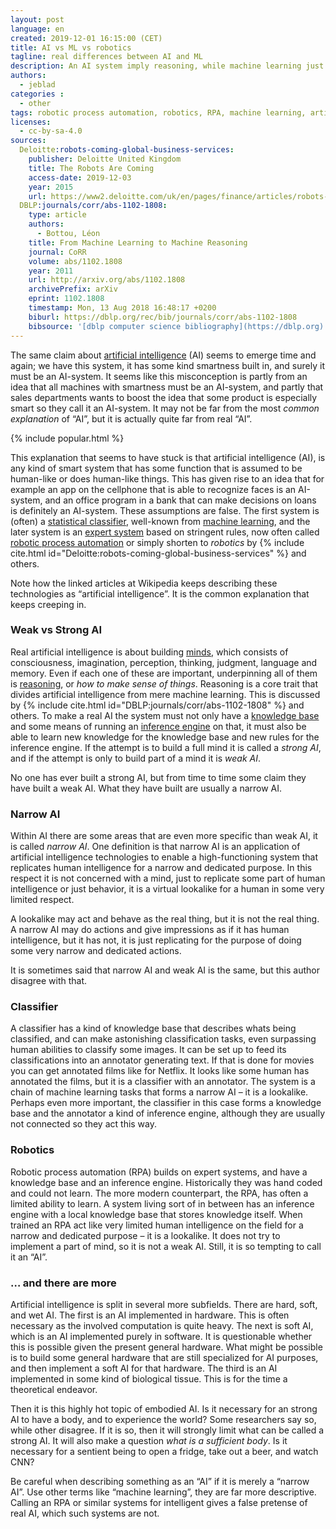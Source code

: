 ```yaml
---
layout: post
language: en
created: 2019-12-01 16:15:00 (CET)
title: AI vs ML vs robotics
tagline: real differences between AI and ML
description: An AI system imply reasoning, while machine learning just imply correlation.
authors:
  - jeblad
categories :
  - other
tags: robotic process automation, robotics, RPA, machine learning, artificial intelligence, weak AI, strong AI, hard AI, soft AI, wet AI embodied AI
licenses:
  - cc-by-sa-4.0
sources:
  Deloitte:robots-coming-global-business-services:
    publisher: Deloitte United Kingdom
    title: The Robots Are Coming
    access-date: 2019-12-03
    year: 2015
    url: https://www2.deloitte.com/uk/en/pages/finance/articles/robots-coming-global-business-services.html
  DBLP:journals/corr/abs-1102-1808:
    type: article
    authors:
      - Bottou, Léon
    title: From Machine Learning to Machine Reasoning
    journal: CoRR
    volume: abs/1102.1808
    year: 2011
    url: http://arxiv.org/abs/1102.1808
    archivePrefix: arXiv
    eprint: 1102.1808
    timestamp: Mon, 13 Aug 2018 16:48:17 +0200
    biburl: https://dblp.org/rec/bib/journals/corr/abs-1102-1808
    bibsource: '[dblp computer science bibliography](https://dblp.org)'
---
```


The same claim about [artificial intelligence](https://en.wikipedia.org/wiki/Artificial_intelligence) (AI) seems to emerge time and again; we have this system, it has some kind smartness built in, and surely it must be an AI-system. It seems like this misconception is partly from an idea that all machines with smartness must be an AI-system, and partly that sales departments wants to boost the idea that some product is especially smart so they call it an AI-system. It may not be far from the most *common explanation* of “AI”, but it is actually quite far from real “AI”.

<!--more-->

{% include popular.html %}

This explanation that seems to have stuck is that artificial intelligence (AI), is any kind of smart system that has some function that is assumed to be human-like or does human-like things. This has given rise to an idea that for example an app on the cellphone that is able to recognize faces is an AI-system, and an office program in a bank that can make decisions on loans is definitely an AI-system. These assumptions are false. The first system is (often) a [statistical classifier](https://en.wikipedia.org/wiki/Statistical_classification), well-known from [machine learning](https://en.wikipedia.org/wiki/Machine_learning), and the later system is an [expert system](https://en.wikipedia.org/wiki/Expert_system) based on stringent rules, now often called [robotic process automation](https://en.wikipedia.org/wiki/Robotic_process_automation) or simply shorten to *robotics* by {% include cite.html id="Deloitte:robots-coming-global-business-services" %} and others.

Note how the linked articles at Wikipedia keeps describing these technologies as “artificial intelligence”. It is the common explanation that keeps creeping in.

### Weak vs Strong AI

Real artificial intelligence is about building [minds](https://en.wikipedia.org/wiki/Mind), which consists of consciousness, imagination, perception, thinking, judgment, language and memory. Even if each one of these are important, underpinning all of them is [reasoning](https://en.wikipedia.org/wiki/Reason), or *how to make sense of things*. Reasoning is a core trait that divides artificial intelligence from mere machine learning. This is discussed by {% include cite.html id="DBLP:journals/corr/abs-1102-1808" %} and others. To make a real AI the system must not only have a [knowledge base](https://en.wikipedia.org/wiki/Knowledge_base) and some means of running an [inference engine](https://en.wikipedia.org/wiki/Inference_engine) on that, it must also be able to learn new knowledge for the knowledge base and new rules for the inference engine. If the attempt is to build a full mind it is called a *strong AI*, and if the attempt is only to build part of a mind it is *weak AI*.

No one has ever built a strong AI, but from time to time some claim they have built a weak AI. What they have built are usually a narrow AI.

### Narrow AI

Within AI there are some areas that are even more specific than weak AI, it is called *narrow AI*. One definition is that narrow AI is an application of artificial intelligence technologies to enable a high-functioning system that replicates human intelligence for a narrow and dedicated purpose. In this respect it is not concerned with a mind, just to replicate some part of human intelligence or just behavior, it is a virtual lookalike for a human in some very limited respect.

A lookalike may act and behave as the real thing, but it is not the real thing. A narrow AI may do actions and give impressions as if it has human intelligence, but it has not, it is just replicating for the purpose of doing some very narrow and dedicated actions.

It is sometimes said that narrow AI and weak AI is the same, but this author disagree with that.

### Classifier

A classifier has a kind of knowledge base that describes whats being classified, and can make astonishing classification tasks, even surpassing human abilities to classify some images. It can be set up to feed its classifications into an annotator generating text. If that is done for movies you can get annotated films like for Netflix. It looks like some human has annotated the films, but it is a classifier with an annotator. The system is a chain of machine learning tasks that forms a narrow AI – it is a lookalike. Perhaps even more important, the classifier in this case forms a knowledge base and the annotator a kind of inference engine, although they are usually not connected so they act this way.

### Robotics

Robotic process automation (RPA) builds on expert systems, and have a knowledge base and an inference engine. Historically they was hand coded and could not learn. The more modern counterpart, the RPA, has often a limited ability to learn. A system living sort of in between has an inference engine with a local knowledge base that stores knowledge itself. When trained an RPA act like very limited human intelligence on the field for a narrow and dedicated purpose – it is a lookalike. It does not try to implement a part of mind, so it is not a weak AI. Still, it is so tempting to call it an “AI”.

### … and there are more

Artificial intelligence is split in several more subfields. There are hard, soft, and wet AI. The first is an AI implemented in hardware. This is often necessary as the involved computation is quite heavy. The next is soft AI, which is an AI implemented purely in software. It is questionable whether this is possible given the present general hardware. What might be possible is to build some general hardware that are still specialized for AI purposes, and then implement a soft AI for that hardware. The third is an AI implemented in some kind of biological tissue. This is for the time a theoretical endeavor.

Then it is this highly hot topic of embodied AI. Is it necessary for an strong AI to have a body, and to experience the world? Some researchers say so, while other disagree. If it is so, then it will strongly limit what can be called a strong AI. It will also make a question *what is a sufficient body*. Is it necessary for a sentient being to open a fridge, take out a beer, and watch CNN?

Be careful when describing something as an “AI” if it is merely a “narrow AI”. Use other terms like “machine learning”, they are far more descriptive. Calling an RPA or similar systems for intelligent gives a false pretense of real AI, which such systems are not.
